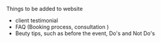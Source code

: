 Things to be added to website
 - client testimonial
 - FAQ (Booking process, consultation )
 - Beuty tips, such as before the event, Do's and Not Do's